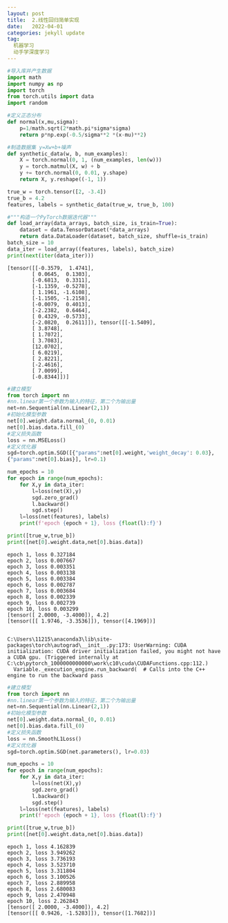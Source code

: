 ```yaml
---
layout: post
title:  2.线性回归简单实现
date:   2022-04-01
categories: jekyll update
tag:
  机器学习
  动手学深度学习
---
```

```python
#导入库并产生数据
import math
import numpy as np
import torch
from torch.utils import data
import random

#定义正态分布
def normal(x,mu,sigma):
    p=1/math.sqrt(2*math.pi*sigma*sigma)
    return p*np.exp(-0.5/sigma**2 *(x-mu)**2)

#制造数据集 y=Xw+b+噪声
def synthetic_data(w, b, num_examples): 
    X = torch.normal(0, 1, (num_examples, len(w)))
    y = torch.matmul(X, w) + b
    y += torch.normal(0, 0.01, y.shape)
    return X, y.reshape((-1, 1))

true_w = torch.tensor([2, -3.4])
true_b = 4.2
features, labels = synthetic_data(true_w, true_b, 100)
```


```python
#"""构造⼀个PyTorch数据迭代器"""
def load_array(data_arrays, batch_size, is_train=True): 
    dataset = data.TensorDataset(*data_arrays)
    return data.DataLoader(dataset, batch_size, shuffle=is_train)
batch_size = 10
data_iter = load_array((features, labels), batch_size)
print(next(iter(data_iter)))
```

    [tensor([[-0.3579,  1.4741],
            [ 0.0645,  0.1303],
            [-0.6813,  0.3311],
            [-1.1359, -0.5278],
            [ 1.1961, -1.6108],
            [-1.1505, -1.2158],
            [-0.0079,  0.4013],
            [-2.2382,  0.6464],
            [ 0.4329, -0.5733],
            [-2.0820,  0.2611]]), tensor([[-1.5409],
            [ 3.8748],
            [ 1.7072],
            [ 3.7083],
            [12.0702],
            [ 6.0219],
            [ 2.8221],
            [-2.4616],
            [ 7.0099],
            [-0.8344]])]
    


```python
#建立模型
from torch import nn
#nn.linear第一个参数为输入的特征，第二个为输出量
net=nn.Sequential(nn.Linear(2,1))
#初始化模型参数
net[0].weight.data.normal_(0, 0.01)
net[0].bias.data.fill_(0)
#定义损失函数
loss = nn.MSELoss()
#定义优化器
sgd=torch.optim.SGD([{"params":net[0].weight,'weight_decay': 0.03},
{"params":net[0].bias}], lr=0.1)

```


```python
num_epochs = 10
for epoch in range(num_epochs):
    for X,y in data_iter:
        l=loss(net(X),y)
        sgd.zero_grad()
        l.backward()
        sgd.step()
    l=loss(net(features), labels)
    print(f'epoch {epoch + 1}, loss {float(l):f}')

print([true_w,true_b])
print([net[0].weight.data,net[0].bias.data])
```

    epoch 1, loss 0.327184
    epoch 2, loss 0.007667
    epoch 3, loss 0.003351
    epoch 4, loss 0.003138
    epoch 5, loss 0.003384
    epoch 6, loss 0.002787
    epoch 7, loss 0.003684
    epoch 8, loss 0.002339
    epoch 9, loss 0.002739
    epoch 10, loss 0.003299
    [tensor([ 2.0000, -3.4000]), 4.2]
    [tensor([[ 1.9746, -3.3536]]), tensor([4.1969])]
    

    C:\Users\11215\anaconda3\lib\site-packages\torch\autograd\__init__.py:173: UserWarning: CUDA initialization: CUDA driver initialization failed, you might not have a CUDA gpu. (Triggered internally at  C:\cb\pytorch_1000000000000\work\c10\cuda\CUDAFunctions.cpp:112.)
      Variable._execution_engine.run_backward(  # Calls into the C++ engine to run the backward pass
    


```python
#建立模型
from torch import nn
#nn.linear第一个参数为输入的特征，第二个为输出量
net=nn.Sequential(nn.Linear(2,1))
#初始化模型参数
net[0].weight.data.normal_(0, 0.01)
net[0].bias.data.fill_(0)
#定义损失函数
loss = nn.SmoothL1Loss()
#定义优化器
sgd=torch.optim.SGD(net.parameters(), lr=0.03)

```


```python
num_epochs = 10
for epoch in range(num_epochs):
    for X,y in data_iter:
        l=loss(net(X),y)
        sgd.zero_grad()
        l.backward()
        sgd.step()
    l=loss(net(features), labels)
    print(f'epoch {epoch + 1}, loss {float(l):f}')

print([true_w,true_b])
print([net[0].weight.data,net[0].bias.data])
```

    epoch 1, loss 4.162839
    epoch 2, loss 3.949262
    epoch 3, loss 3.736193
    epoch 4, loss 3.523710
    epoch 5, loss 3.311804
    epoch 6, loss 3.100526
    epoch 7, loss 2.889958
    epoch 8, loss 2.680083
    epoch 9, loss 2.470948
    epoch 10, loss 2.262843
    [tensor([ 2.0000, -3.4000]), 4.2]
    [tensor([[ 0.9426, -1.5283]]), tensor([1.7682])]
    
